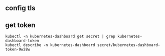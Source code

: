## config tls

## get token
```
kubectl -n kubernetes-dashboard get secret | grep kubernetes-dashboard-token
kubectl describe -n kubernetes-dashboard secret/kubernetes-dashboard-token-9w28w
```